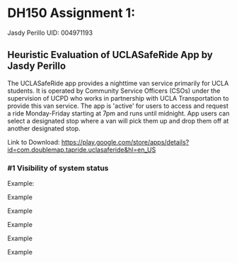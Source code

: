 # DH150 Assignment 1:
Jasdy Perillo 
UID: 004971193

## Heuristic Evaluation of UCLASafeRide App by Jasdy Perillo

The UCLASafeRide app provides a nighttime van service primarily for UCLA students. It is operated by Community Service Officers (CSOs) under the supervision of UCPD who works in partnership with UCLA Transportation to provide this van service. The app is 'active' for users to access and request a ride Monday-Friday starting at 7pm and runs until midnight. App users can select a designated stop where a van will pick them up and drop them off at another designated stop. 

Link to Download: https://play.google.com/store/apps/details?id=com.doublemap.tapride.uclasaferide&hl=en_US

### #1 Visibility of system status

Example:

Example

Example

Example

Example

Example
